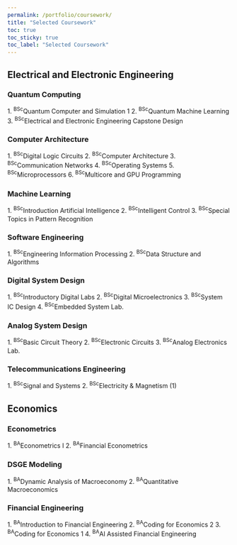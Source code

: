 ```yaml
---
permalink: /portfolio/coursework/
title: "Selected Coursework"
toc: true
toc_sticky: true
toc_label: "Selected Coursework"
---
```


## Electrical and Electronic Engineering

### Quantum Computing

<a class="btn" onclick="toggleContent(this)">
    <i class="toggle-icon" data-feather="chevron-right" style="vertical-align: middle; width: 1.5em; height:1.5em;"></i>
    1. <sup>BSc</sup>Quantum Computer and Simulation 1
</a>

<div class="description" style="display: none;">

<h6>Course Objective</h6>
<ul>
  <li>Understand the basic concepts of quantum computing and quantum information.</li>
  <li>Learn quantum algorithms and practice quantum coding using IBM Qiskit.</li>
  <li>Understand the physical systems that constitute qubits.</li>
  <li>Learn quantum error correction essential for NISQ devices.</li>
</ul>

<h6>Textbook</h6>
<ol>
  <li>
    Quantum Computing: A Gentle Introduction (MIT Press) by Eleanor Rieffel and Wolfgang Polak
    <a href="https://a.co/d/1odkDcg" target="_blank">
      <i class="fab fa-amazon" title="Amazon"></i>
    </a>
  </li>
</ol>

<h6>Quantum Coding Practice Materials</h6>
<ul>
  <li>
    <a href="https://github.com/qiskit-community/korean-community.git" target="_blank">
      <i class="fab fa-github" title="Github"></i>
    </a> korean-community / tutorials / 2023 Yonsei Lecture /
  </li>
</ul>

</div>

<!-- ------------------------------------ -->

<a class="btn" onclick="toggleContent(this)">
    <i class="toggle-icon" data-feather="chevron-right" style="vertical-align: middle; width: 1.5em; height:1.5em;"></i>
    2. <sup>BSc</sup>Quantum Machine Learning
</a>

<div class="description" style="display: none;">

<h6>Course Objective</h6>
<ul>
  <li>Understand the basic principles of quantum information theory and its applications on quantum computing.</li>
  <li>Learn basic oracle-based quantum algorithms.</li>
  <li>Understand near-term quantum machine learning algorithms.</li>
</ul>

<h6>Textbook</h6>
<ol>
  <li>
    An Introduction to Quantum Computing (Oxford University Press) by Phillip Kaye, Raymond Laflamme, and Michele Mosca
    <a href="https://a.co/d/6FZXB1l" target="_blank">
      <i class="fab fa-amazon" title="Amazon"></i>
    </a>
  </li>
  <li>
    Quantum Computation and Quantum Information (Cambridge University Press) by Michael A. Nielsen and Isaac L. Chuang
    <a href="https://a.co/d/7eJEEGs" target="_blank">
      <i class="fab fa-amazon" title="Amazon"></i>
    </a>
  </li>
  <li>
    Machine Learning with Quantum Computers (Springer) by Maria Schuld and Francesco Petruccione
    <a href="https://a.co/d/3dj0lgZ" target="_blank">
      <i class="fab fa-amazon" title="Amazon"></i>
    </a>
  </li>
</ol>

</div>

<!-- ------------------------------------ -->

<a class="btn" onclick="toggleContent(this)">
    <i class="toggle-icon" data-feather="chevron-right" style="vertical-align: middle; width: 1.5em; height:1.5em;"></i>
    3. <sup>BSc</sup>Electrical and Electronic Engineering Capstone Design
</a>

<div class="description" style="display: none;">

<h6>Course Objective</h6>
<ul>
  <li>Cultivate creative engineers with synthetic research ability.</li>
  <li>Develop an engineering program considering industry requirements.</li>
  <li>Summarize the undergraduate programs of EE.</li>
</ul>

<h6>Capstone Topic</h6>
<ul>
  <li><strong>Title</strong>: HS-Table: A Table-Based Algorithm for Optimizing Quantum Circuits through Qubit Reuse</li>
</ul>

<div style="text-align: center;">
  <a class="btn btn--info" onclick="toggleContent(this)">
      <i class="toggle-icon" data-feather="chevron-right" style="vertical-align: middle; width: 1.5em; height:1.5em;"></i>Abstract
  </a>
</div>
<div class="abstract" style="display: none;">
    In the noisy intermediate-scale quantum (NISQ) era, resources to build and execute quantum computers are valuable, and saving the resources is a crucial matter. 
    Recently, mid-circuit measurement is being utilized to optimize quantum circuits. 
    Using the technique, the qubits of a quantum circuit can be reused during the execution, and it can reduce the resources and improve the fidelity of the circuit. 
    However, finding reusable qubits and transforming a circuit to an optimized form are challenging since the quantum gates in a quantum circuit are dependent each other. 
    We devised <i>HS-Table</i> (Hyungseok-Table) which represents a quantum circuit in a tabular format. 
    HS-Table shows the dependency in an orderly fashion, compared to representing a circuit as a directed acyclic graph (DAG), which has been used so far. 
    We designed a complete algorithm to optimize a quantum circuit through qubit reuse using HS-Table. 
    Using the HS-Table algorithm, the optimal form of a quantum circuit whose qubits are reused can be found. 
    The algorithm can be applied as a part of the compiler that compiles a written quantum program to an executable form. 
    By utilizing the algorithm, the following advantages can be obtained: (a) qubit usage is maximally reduced, (b) average circuit depth is decreased, and (c) SWAP gate insertion is reduced. 
    We verified the effects using practically used quantum applications and show that the qubit usage is reduced by 55%, average circuit depth is decreased by 61%, and SWAP gate insertion is reduced by 63% on regular applications. 
    For QAOA applications, we demonstrated the tradeoff between the reduction ratios and the topologies of the target graphs. 
    Using the scalable quantum applications, we showed that the algorithm is also effective to large-scale quantum circuits.
</div>

<h6>Capstone Team</h6>
<ul>
  <li><strong>Members</strong>: 1 student</li>
  <li><strong>Role</strong>: Team Leader</li>
  <li><strong>Responsibility</strong>: Every aspect of the project from planning to execution.</li>
</ul>

<h6>Research Lab</h6>
<ul>
  <li>
    <strong>Lab</strong>: Embedded Systems and Computer Architecture Lab (eSCaL)
    <a href="http://escal.yonsei.ac.kr/index.html" target="_blank">
      <i class="fa fa-house" title="Website"></i>
    </a>
  </li>
  <li>
    <strong>Advisor</strong>: 
    <a href="http://escal.yonsei.ac.kr/professor.html" target="_blank">
      Prof. Won Woo Ro
    </a>
  </li>
  <li>
    <strong>Teaching Assistant</strong>: 
    <a href="https://www.notion.so/Enhyeok-Jang-9f594ec32719477fa5ab8cf0f517a642?pvs=4" target="_blank">
      Enhyeok Jang
    </a>
  </li>
</ul>

</div>

<!-- ------------------------------------ -->

### Computer Architecture

<a class="btn" onclick="toggleContent(this)">
    <i class="toggle-icon" data-feather="chevron-right" style="vertical-align: middle; width: 1.5em; height:1.5em;"></i>
    1. <sup>BSc</sup>Digital Logic Circuits
</a>

<div class="description" style="display: none;">

<h6>Course Objective</h6>
<ul>
  <li>Understand the basic principles of digital circuits and analysing simple digital systems.</li>
  <li>Learn Boolean algebra, Karnaugh map, combinational circuit, and sequential circuit.</li>
</ul>

<h6>Textbook</h6>
<ol>
  <li>
    Contemporary Logic Design (Pearson) by Randy H. Katz and Gaetano Borriello
    <a href="https://a.co/d/dKk9GQi" target="_blank">
      <i class="fab fa-amazon" title="Amazon"></i>
    </a>
  </li>
</ol>

</div>

<!-- ------------------------------------ -->

<a class="btn" onclick="toggleContent(this)">
    <i class="toggle-icon" data-feather="chevron-right" style="vertical-align: middle; width: 1.5em; height:1.5em;"></i>
    2. <sup>BSc</sup>Computer Architecture
</a>

<div class="description" style="display: none;">

<h6>Course Objective</h6>
<ul>
  <li>Understand the basic principles of computer architecture.</li>
  <li>Learn the structure of RISC CPU.</li>
  <li>Learn the CPU pipeline structure.</li>
  <li>Learn cache and memory structure.</li>
</ul>

<h6>Textbook</h6>
<ol>
  <li>
    Computer Organization and Design RISC-V Edition (Morgan Kaufmann) by David A. Patterson and John L. Hennessy
    <a href="https://a.co/d/cS3eyE1" target="_blank">
      <i class="fab fa-amazon" title="Amazon"></i>
    </a>
  </li>
</ol>

<h6>Projects</h6>
<ul>
  <li><strong>Project 1-1</strong>: Implementing a simple combinational circuit using on Quartus II.</li>
  <li><strong>Project 1-2</strong>: Designing an 8-bit arithmetic logic unit (ALU).</li>
  <li><strong>Project 2</strong>: Designing a 64-bit single-cycle RISC-V microprocessor.</li>
  <li><strong>Project 3</strong>: Designing a 64-bit pipelined RISC-V microprocessor.</li>
</ul>

<img src="/assets/images/coursework_ca.png" alt="Project 3" style="width: 80%; display: block; margin: 0 auto;">
<div style="font-size: 0.8em; text-align: center;">The block diagram of a pipelined RISC-V microprocessor.</div>

</div>

<!-- ------------------------------------ -->

<a class="btn" onclick="toggleContent(this)">
    <i class="toggle-icon" data-feather="chevron-right" style="vertical-align: middle; width: 1.5em; height:1.5em;"></i>
    3. <sup>BSc</sup>Communication Networks
</a>

<div class="description" style="display: none;">

<h6>Course Objective</h6>
<ul>
  <li>Understand the basic principles of communication networks.</li>
  <li>Learn protocols of communication networks.</li>
  <li>Learn control algorithms of communication networks.</li>
</ul>

<h6>Textbook</h6>
<ol>
  <li>
    Computer Networking (Pearson) by James F. Kurose and Keith W. Ross
    <a href="https://a.co/d/iPX5Vqz" target="_blank">
      <i class="fab fa-amazon" title="Amazon"></i>
    </a>
  </li>
</ol>

<h6>Projects</h6>
<ul>
  <li><strong>Project 1</strong>: Investigating behaviors and analysing packets of HTTP, TCP, and UDP protocols using Wireshark.</li>
  <li><strong>Project 2</strong>: Investigating behaviors and analysing packets of IPv4, Ethernet, and 802.11 Wi-Fi protocols using Wireshark.</li>
</ul>

</div>

<!-- ------------------------------------ -->

<a class="btn" onclick="toggleContent(this)">
    <i class="toggle-icon" data-feather="chevron-right" style="vertical-align: middle; width: 1.5em; height:1.5em;"></i>
    4. <sup>BSc</sup>Operating Systems
</a>

<div class="description" style="display: none;">

<h6>Course Objective</h6>
<ul>
  <li>Understand the basic principles of process and scheduling.</li>
  <li>Learn the basic concepts of memory virtualization, multi-threading, and file systems.</li>
  <li>Programming practice of operating systems using xv6-riscv.</li>
</ul>

<h6>Textbook</h6>
<ol>
  <li>
    Operating Systems: Three Easy Pieces by Remzi H. Arpaci-Dusseau and Andrea C. Arpaci-Dusseau
    <a href="https://pages.cs.wisc.edu/~remzi/OSTEP/" target="_blank">
      <i class="fa fa-book" title="Reference"></i>
    </a>
  </li>
</ol>

<h6>Projects</h6>
<ul>
  <li><strong>Assignment 1</strong>: Implementing a simple shell in xv6-riscv.</li>
  <li><strong>Assignment 2</strong>: Adding a new system call to xv6-riscv that probes processes and prints out their information, including process ID, execution state, runtime, and program name.</li>
  <li><strong>Assignment 3</strong>: Replacing the round-robin process scheduler of xv6-riscv with a fair-share scheduling algorithm.</li>
  <li><strong>Assignment 4</strong>: Replacing the next-fit free list management scheme of xv6-riscv's malloc library with the best-fit policy.</li>
  <li><strong>Assignment 5</strong>: Modifying the paging scheme of xv6-riscv to allocate physical frames belatedly on their first write access, referred to as copy-on-write.</li>
  <li><strong>Assignment 6</strong>: Implementing multi-threading features in xv6-riscv.</li>
</ul>

</div>

<!-- ------------------------------------ -->

<a class="btn" onclick="toggleContent(this)">
    <i class="toggle-icon" data-feather="chevron-right" style="vertical-align: middle; width: 1.5em; height:1.5em;"></i>
    5. <sup>BSc</sup>Microprocessors
</a>

<div class="description" style="display: none;">

<h6>Course Objective</h6>
<ul>
  <li>Understand parallel architectures and major peripheral devices.</li>
  <li>Learn ARM processor and ARM assembly language for mobile SoCs.</li>
  <li>Learn the solid-state drive (SSD) architecture.</li>
</ul>

<h6>Project (in groups of 2)</h6>
<ul>
  <li>
    Designing garbage collection and wear-leveling algorithm of block associative sector translation (BAST) flash translation layer (FTL) for an SSD.
  </li>
  <li>
    Team Member: 
    <a href="https://magic-lycra-8cf.notion.site/Portfolio-3e8cdf51b9da45cbbf6f071994031aa9" target="_blank">
        James Jihyun Moon
    </a>
  </li>
</ul>

</div>

<!-- ------------------------------------ -->

<a class="btn" onclick="toggleContent(this)">
    <i class="toggle-icon" data-feather="chevron-right" style="vertical-align: middle; width: 1.5em; height:1.5em;"></i>
    6. <sup>BSc</sup>Multicore and GPU Programming
</a>

<div class="description" style="display: none;">

<h6>Course Objective</h6>
<ul>
  <li>Understand programming models for multi-threading (Pthread).</li>
  <li>Understand programming models for multicore CPUs (OpenMP).</li>
  <li>Understand programming models for GPUs (CUDA).</li>
</ul>

<h6>Textbook</h6>
<ol>
  <li>
    Programming Massively Parallel Processors: A Hands-on Approach (Morgan Kaufmann) by Wen-mei W. Hwu, David B. Kirk, and Izzat El Hajj
    <a href="https://a.co/d/9KFxLMG" target="_blank">
      <i class="fab fa-amazon" title="Amazon"></i>
    </a>
  </li>
  <li>
    Parallel Programming: Concepts and Practice (Morgan Kaufmann) by Bertil Schmidt, Jorge Gonzalez-Dominguez, Christian Hundt, and Moritz Schlarb
    <a href="https://a.co/d/hVPHI5c" target="_blank">
      <i class="fab fa-amazon" title="Amazon"></i>
    </a>
  </li>
  <li>
    C++ Concurrency in Action (Manning) by Anthony Williams
    <a href="https://a.co/d/hfHWZZ1" target="_blank">
      <i class="fab fa-amazon" title="Amazon"></i>
    </a>
  </li>
</ol>

<h6>Projects</h6>
<ul>
  <li><strong>Assignment 1</strong>: Implementing a simple filter on 1D array using Pthread.</li>
  <li><strong>Assignment 2</strong>: Implementing a hash table using open addressing method using Pthread.</li>
  <li><strong>Assignment 3</strong>: Implementing a matrix multiplication kernel using OpenMP.</li>
  <li><strong>Assignment 4</strong>: Implementing a matrix multiplication kernel using CUDA.</li>
  <li><strong>Assignment 5</strong>: Implementing 7 versions of sum reduction kernels using CUDA.</li>
  <li><strong>Assignment 6</strong>: Implementing the VGG16 DNN model using CUDA.</li>
</ul>

</div>

<!-- ------------------------------------ -->

### Machine Learning

<a class="btn" onclick="toggleContent(this)">
    <i class="toggle-icon" data-feather="chevron-right" style="vertical-align: middle; width: 1.5em; height:1.5em;"></i>
    1. <sup>BSc</sup>Introduction Artificial Intelligence
</a>

<div class="description" style="display: none;">

<h6>Course Objective</h6>
<ul>
  <li>Understand the basic concepts and components of artificial intelligence (AI) and machine learning (ML).</li>
  <li>Learn to formulate and to prepare the data for learning processing.</li>
  <li>Learn to utilize and to implement programs for recognition applications and to evaluate the performance.</li>
</ul>

<h6>Textbook</h6>
<ol>
  <li>
    The Hundred-Page Machine Learning Book by Andriy Burkov
    <a href="https://a.co/d/1Klobej" target="_blank">
      <i class="fab fa-amazon" title="Amazon"></i>
    </a>
  </li>
</ol>

<h6>Projects</h6>
<ul>
  <li><strong>Project 1</strong>: Performing a linear regression for classification using the dataset <code>from sklearn.datasets import load_iris</code>.</li>
  <li><strong>Project 2</strong>: Training a decision tree regressor using the dataset <code>from sklearn.datasets import fetch_california_housing</code>.</li>
</ul>

</div>

<!-- ------------------------------------ -->

<a class="btn" onclick="toggleContent(this)">
    <i class="toggle-icon" data-feather="chevron-right" style="vertical-align: middle; width: 1.5em; height:1.5em;"></i>
    2. <sup>BSc</sup>Intelligent Control
</a>

<div class="description" style="display: none;">

<h6>Course Objective</h6>
<ul>
  <li>Understand reinforcement learning through programming.</li>
  <li>Learn various reinforcement learning methods such as Markov Decision Process (MDP), Dynamic Programming (DP), Monte Carlo, Temporal-Difference (TD) learning, and Q-learning.</li>
  <li>Implement various reinforcement learning techniques through Python/PyTorch coding and compare their strengths and weaknesses.</li>
</ul>

<h6>Textbook</h6>
<ol>
  <li>
    Reinforcement Learning, second edition: An Introduction (Bradford Books) by Richard S. Sutton and Andrew G. Barto
    <a href="https://a.co/d/6XCtaII" target="_blank">
      <i class="fab fa-amazon" title="Amazon"></i>
    </a>
  </li>
</ol>

<h6>Projects</h6>
<ul>
  <li><strong>Project 1</strong>: Implementing a program that solves the value function of a simple gridworld problem by matrix inversion.</li>
  <li><strong>Project 2</strong>: Implementing the DP algorithm to solve a gridworld problem.</li>
  <li><strong>Project 3</strong>: Implementing the Monte Carlo Control On Policy Simulation to solve a gridworld problem.</li>
  <li><strong>Project 4</strong>: Implementing the Q-learning Simulation to solve a gridworld problem.</li>
</ul>

<img src="/assets/images/coursework_ic.png" alt="Gridworld" style="width: 50%; display: block; margin: 0 auto;">
<div style="font-size: 0.8em; text-align: center;">The gridworld problem.</div>

<h6>References</h6>
<ol>
  <li>
    Mnih, V., Kavukcuoglu, K., Silver, D. <em>et al.</em> Human-level control through deep reinforcement learning.
    <em>Nature</em> <strong>518</strong>, 529–533 (2015).
    <a href="https://doi.org/10.1038/nature14236" target="_blank">
      <i class="fa fa-book" title="Reference"></i>
    </a>
  </li>
</ol>

</div>

<!-- ------------------------------------ -->

<a class="btn" onclick="toggleContent(this)">
    <i class="toggle-icon" data-feather="chevron-right" style="vertical-align: middle; width: 1.5em; height:1.5em;"></i>
    3. <sup>BSc</sup>Special Topics in Pattern Recognition
</a>

<div class="description" style="display: none;">

<h6>Course Objective</h6>
<ul>
  <li>Focus on a special topic about "elements of learning from data" by going through important components in the field and link among these learning elements in pattern recognition.</li>
  <li>Cover recent and advanced learning algorithms from literatures of machine learning, neural network, and pattern recognition with particular attention paying towards relationships among the learning components.</li>
</ul>

<h6>Textbook</h6>
<ol>
  <li>
    The Elements of Statistical Learning: Data Mining, Inference, and Prediction (Springer) by Trevor Hastie, Robert Tibshirani, and Jerome Friedman
    <a href="https://a.co/d/dL70zrf" target="_blank">
      <i class="fab fa-amazon" title="Amazon"></i>
    </a>
  </li>
</ol>

<h6>Projects</h6>
<ul>
  <li><strong>Project 1</strong>: Performing classification using the linear regression model and reduced multivariate (RM) model and comparing the accuracies using the experimental data of Gaussian distribution.</li>
  <li><strong>Project 2</strong>: Performing a 5-fold cross validation test for the 3 data sets which are Mushroom, Iris, and Optical Recognition of Handwritten Digits, using the following algorithms: 3-layer multi-layer perceptron (MLP) at different hidden node sizes, support vector machine (SVM) using different kernels, and RM Model for orders 1 to 5.</li>
</ul>

<img src="/assets/images/coursework_pr.png" alt="Project 1" style="width: 60%; display: block; margin: 0 auto;">
<div style="font-size: 0.8em; text-align: center;">Project 1: The decision boundary line at order 5.</div>

<h6>References</h6>
<ol>
  <li>
    Kar-Ann Toh, Quoc-Long Tran and D. Srinivasan, "Benchmarking a reduced multivariate polynomial pattern classifier," in
    <em>IEEE Transactions on Pattern Analysis and Machine Intelligence</em>, vol. 26, no. 6, pp. 740–755, June 2004
    <a href="https://doi.org/10.1109/TPAMI.2004.3" target="_blank">
      <i class="fa fa-book" title="Reference"></i>
    </a>
  </li>
</ol>

</div>

<!-- ------------------------------------ -->

### Software Engineering

<a class="btn" onclick="toggleContent(this)">
    <i class="toggle-icon" data-feather="chevron-right" style="vertical-align: middle; width: 1.5em; height:1.5em;"></i>
    1. <sup>BSc</sup>Engineering Information Processing
</a>

<div class="description" style="display: none;">

<h6>Course Objective</h6>
<ul>
  <li>Understand the basic concepts of programming.</li>
  <li>Learn problem solving methods using the C programming language.</li>
  <li>Improve the ability of solving some engineering-related subjects using the C programming language through various tasks.</li>
</ul>

<h6>Project (in groups of 2)</h6>
<ul>
  <li>
    Implementing a household account book program with the following functions:
    print the contents of all entries, add a new entry, delete or modify an entry,
    find some item from entry, calculate the current balance, display verbal histogram,
    sort entries, display the sum of card and cash, write the contents to <code>account_book_new.txt</code> file, and quit.
  </li>
</ul>

<img src="/assets/images/coursework_eip.png" alt="Project" style="width: 50%; display: block; margin: 0 auto;">
<div style="font-size: 0.8em; text-align: center;">The initial screen of the household account book program.</div>

</div>

<!-- ------------------------------------ -->

<a class="btn" onclick="toggleContent(this)">
    <i class="toggle-icon" data-feather="chevron-right" style="vertical-align: middle; width: 1.5em; height:1.5em;"></i>
    2. <sup>BSc</sup>Data Structure and Algorithms
</a>

<div class="description" style="display: none;">

<h6>Course Objective</h6>
<ul>
  <li>Understand abstract data types using the C programming language.</li>
  <li>Analyze and design basic algorithms.</li>
  <li>Introduction to the discrete mathematics system that is the basis of computer science and coding theory.</li>
</ul>

<h6>Textbook</h6>
<ol>
  <li>
    Data Structures and Algorithm Analysis in C (Pearson) by Mark Allen Weiss
    <a href="https://a.co/d/bBkDN9B" target="_blank">
      <i class="fab fa-amazon" title="Amazon"></i>
    </a>
  </li>
</ol>

</div>

<!-- ------------------------------------ -->

### Digital System Design

<a class="btn" onclick="toggleContent(this)">
    <i class="toggle-icon" data-feather="chevron-right" style="vertical-align: middle; width: 1.5em; height:1.5em;"></i>
    1. <sup>BSc</sup>Introductory Digital Labs
</a>

<div class="description" style="display: none;">

<h6>Course Objective</h6>
<ul>
  <li>Learn basic digital logic design skills through laboratory experiments and projects.</li>
</ul>

<h6>Projects</h6>
<ul>
  <li>
    Implementing a simple running game on a XILINX PYNQ-Z2 board.
    <ol>
      <li>
        Characters: 
        <a href="https://www.yonsei.ac.kr/en_sc/1804/subview.do" target="_blank">Yonsei University Eagle</a>,
        <a href="https://brand.mit.edu/logos-marks/tim-beaver" target="_blank">MIT Beaver</a>, and 
        <a href="https://identity.caltech.edu/officiallogomarks/athletics" target="_blank">Caltech Beaver</a>.
      </li>
      <li>
        Background music: The Skaters' Waltz from <em>Antarctic Adventure</em> (1983) by KONAMI. <a href="https://open.spotify.com/track/5XkIJ4UGZ2QvusWhFXBU5i" target="_blank"><i class="fab fa-spotify" title="Spotify"></i></a>
        Originally composed by Émile Waldteufel. <a href="https://en.wikipedia.org/wiki/%C3%89mile_Waldteufel" target="_blank"><i class="fab fa-wikipedia-w" title="Wikipedia"></i></a>
      </li>
    </ol>
  </li>
</ul>

<div style="display: flex;">
<iframe width="226" height="127" 
    src="https://www.youtube.com/embed/ziwD89N9HxE?si=DScZf7jL9Gn0Ldq6" 
    title="YouTube video player" 
    frameborder="0" 
    allow="accelerometer; autoplay; clipboard-write; encrypted-media; gyroscope; picture-in-picture; web-share" 
    referrerpolicy="strict-origin-when-cross-origin" 
    allowfullscreen>
</iframe>
<iframe width="226" height="127" 
    src="https://www.youtube.com/embed/NHBaYf8Geag?si=jvJbs6CFz0_typpG" 
    title="YouTube video player" 
    frameborder="0" 
    allow="accelerometer; autoplay; clipboard-write; encrypted-media; gyroscope; picture-in-picture; web-share" 
    referrerpolicy="strict-origin-when-cross-origin" 
    allowfullscreen>
</iframe>
<iframe width="226" height="127" 
    src="https://www.youtube.com/embed/LRzXyT2rxAA?si=dVvw6q3fHezhSXOH" 
    title="YouTube video player" 
    frameborder="0" 
    allow="accelerometer; autoplay; clipboard-write; encrypted-media; gyroscope; picture-in-picture; web-share" 
    referrerpolicy="strict-origin-when-cross-origin" 
    allowfullscreen>
</iframe>
</div>

</div>

<!-- ------------------------------------ -->

<a class="btn" onclick="toggleContent(this)">
    <i class="toggle-icon" data-feather="chevron-right" style="vertical-align: middle; width: 1.5em; height:1.5em;"></i>
    2. <sup>BSc</sup>Digital Microelectronics
</a>

<div class="description" style="display: none;">

<h6>Course Objective</h6>
<ul>
  <li>Understand CMOS transistors.</li>
  <li>Learn combinational and sequential VLSI circuit design.</li>
  <li>Learn subsystems of a computer such as data path, array, I/O, and clock.</li>
</ul>

<h6>Textbook</h6>
<ol>
  <li>
    Integrated Circuit Design: Global Edition (Pearson) by Neil H. E. Weste and David Money Harris
    <a href="https://a.co/d/2gf5FKv" target="_blank">
      <i class="fab fa-amazon" title="Amazon"></i>
    </a>
  </li>
</ol>

<h6>Project (in groups of 2)</h6>
<ul>
  <li>
    Designing a 6-bit decoder and digitally controlled delay line (DCDL) using combinational circuit.
    <ol>
      <li>Pre-/main- decoder structural analysis and design considering metal resistance and capacitance.</li>
      <li>DCDL structural analysis and design considering uniform step-delay.</li>
    </ol>
  </li>
</ul>

<img src="/assets/images/coursework_dm.png" alt="Project" style="width: 30%; display: block; margin: 0 auto;">
<div style="font-size: 0.8em; text-align: center;">A uniform step-delay DCDL.</div>

<h6>References</h6>
<ol>
  <li>
    R. -J. Yang and S. -I. Liu, "A 40-550 MHz Harmonic-Free All-Digital Delay-Locked Loop Using a Variable SAR Algorithm," in <em>IEEE Journal of Solid-State Circuits</em>, vol. 42, no. 2, pp. 361-373, Feb. 2007 
    <a href="http://doi.org/10.1109/JSSC.2006.889381" target="_blank">
      <i class="fa fa-book" title="Reference"></i>
    </a>
  </li>
</ol>

</div>

<!-- ------------------------------------ -->

<a class="btn" onclick="toggleContent(this)">
    <i class="toggle-icon" data-feather="chevron-right" style="vertical-align: middle; width: 1.5em; height:1.5em;"></i>
    3. <sup>BSc</sup>System IC Design
</a>

<div class="description" style="display: none;">

<h6>Course Objective</h6>
<ul>
  <li>Understand system IC design flow.</li>
  <li>Learn structural and behavioral modeling.</li>
  <li>Learn synthesis and verification.</li>
  <li>Learn design for testability and low power.</li>
</ul>

<h6>Project (in groups of 3)</h6>
<ul>
  <li>Designing, verifying, and synthesising a modified advanced encryption standard (AES) 128 decryptor.</li>
</ul>

<h6>References</h6>
<ol>
  <li>
    Explanatory material for AES by Intel.
    <a href="https://www.intel.com/content/dam/doc/white-paper/advanced-encryption-standard-new-instructions-set-paper.pdf" target="_blank">
      <i class="fa fa-book" title="Reference"></i>
    </a>
  </li>
  <li>
    AES specification by Federal Information Processing Standard (FIPS) Publication 197.
    <a href="https://nvlpubs.nist.gov/nistpubs/fips/nist.fips.197.pdf" target="_blank">
      <i class="fa fa-book" title="Reference"></i>
    </a>
  </li>
</ol>

</div>

<!-- ------------------------------------ -->

<a class="btn" onclick="toggleContent(this)">
    <i class="toggle-icon" data-feather="chevron-right" style="vertical-align: middle; width: 1.5em; height:1.5em;"></i>
    4. <sup>BSc</sup>Embedded System Lab.
</a>

<div class="description" style="display: none;">

<h6>Projects</h6>
<ul>
  <li><strong>Midterm Project</strong>
    <ul>
      <li>
        Abstract: <br>
        This report introduces a methodology of designing a liquid-crystal display (LCD) controller utilizing a fieldprogrammable gate array (FPGA) board. The controller controls two LCDs: a Text-LCD and a thin-film-transistor LCD (TFT-LCD). Instead of merely displaying texts, it interlocks data of two LCDs and implements effects such as blinking and color. Effects can be controlled through external buttons. The controller is designed through Verilog hardware description language (HDL) and implemented on an FPGA board. By operating the designed LCD controller, it can be verified that LCDs display and exchange characters in the form of American standard code for information interchange (ASCII) codes.

        <img src="/assets/images/coursework_esl1.png" alt="Midterm Project" style="width: 80%; display: block; margin: 0 auto;">
        <div style="font-size: 0.8em; text-align: center;">A block diagram of the LCD controller.</div>
      </li>
    </ul>
  </li>

  <li><strong>Final Project</strong>
    <ul>
      <li>
        Abstract: <br>
        This report introduces the methodology of designing an interrupt clock using a field-programmable gate array (FPGA) board. The interrupt clock has two functions: retrieving the initial time from the real-time clock (RTC) and setting the time. The clock receives push button signals as interrupts, and these interrupts control the clock functions. The time is displayed on the 7-segment. The input/output (I/O) part is designed in Verilog hardware description language (HDL) and the firmware which handles interrupts is designed in the C programming language. By operating the designed interrupt clock, it can be verified that the clock manages interrupts using the interrupt device handler.

        <img src="/assets/images/coursework_esl2.png" alt="Final Project" style="width: 80%; display: block; margin: 0 auto;">
        <div style="font-size: 0.8em; text-align: center;">A block diagram of the interrupt clock.</div>
      </li>
    </ul>
  </li>
</ul>

</div>

<!-- ------------------------------------ -->

### Analog System Design

<a class="btn" onclick="toggleContent(this)">
    <i class="toggle-icon" data-feather="chevron-right" style="vertical-align: middle; width: 1.5em; height:1.5em;"></i>
    1. <sup>BSc</sup>Basic Circuit Theory
</a>

<div class="description" style="display: none;">

<h6>Course Objective</h6>
<ul>
  <li>Learn fundamental components comprising the analog circuits.</li>
  <li>Build the proper equations governing the circuit behaviors.</li>
  <li>Learn algebraic equations explaining the static characteristics.</li>
  <li>Learn differential equations explaining the dynamic characteristics.</li>
</ul>

<h6>Textbook</h6>
<ol>
  <li>
    Introduction to Electric Circuits (Wiley) by James A. Svoboda and Richard C. Dorf
    <a href="https://a.co/d/1bngi0l" target="_blank">
      <i class="fab fa-amazon" title="Amazon"></i>
    </a>
  </li>
</ol>

</div>

<!-- ------------------------------------ -->

<a class="btn" onclick="toggleContent(this)">
    <i class="toggle-icon" data-feather="chevron-right" style="vertical-align: middle; width: 1.5em; height:1.5em;"></i>
    2. <sup>BSc</sup>Electronic Circuits
</a>

<div class="description" style="display: none;">

<h6>Course Objective</h6>
<ul>
  <li>Understand electronic circuits using Diode and Transistors.</li>
  <li>Understand the physics of semiconductor.</li>
  <li>Understand the physics of bipolar (BJT) and field effect (FET) transistors.</li>
  <li>Design BJT and FET amplifiers.</li>
  <li>Design multi-stage amplifiers.</li>
</ul>

<h6>Textbook</h6>
<ol>
  <li>
    Fundamentals of Microelectronics (Wiley) by Behzad Razavi
    <a href="https://a.co/d/0tSO6jd" target="_blank">
      <i class="fab fa-amazon" title="Amazon"></i>
    </a>
  </li>
</ol>

<h6>Projects</h6>
<ul>
  <li>
    Designing a two stage amplifier based on bipolar junction transistors (BJTs).
    <ol>
      <li>Finding the parameters and small signal model of BJTs.</li>
      <li>Designing a common emitter amplifier with a voltage gain higher than 45 dB.</li>
      <li>Designing an amplifier to drive a low impedance load.</li>
    </ol>
  </li>
</ul>

<img src="/assets/images/coursework_ec.png" alt="Project" style="width: 60%; display: block; margin: 0 auto;">
<div style="font-size: 0.8em; text-align: center;">Full circuit of the two-stage amplifier.</div>

<h6>References</h6>
<ol>
  <li>
    Modern Semiconductor Devices for Integrated Circuits (Pearson) by Chenming Hu
    <a href="https://a.co/d/gZM2V2G" target="_blank">
      <i class="fab fa-amazon" title="Amazon"></i>
    </a>
  </li>
</ol>

</div>

<!-- ------------------------------------ -->

<a class="btn" onclick="toggleContent(this)">
    <i class="toggle-icon" data-feather="chevron-right" style="vertical-align: middle; width: 1.5em; height:1.5em;"></i>
    3. <sup>BSc</sup>Analog Electronics Lab.
</a>

<div class="description" style="display: none;">

<h6>Course Objective</h6>
<ul>
  <li>Verify the theoretical content of circuit theory through experiments and perform application projects.</li>
</ul>

<h6>Projects</h6>
<ul>
  <li>
    Designing electrocardiogram (ECG) readout circuit.
    <ol>
      <li>Designing ECG readout circuit using instrumentation amplifier (IA), notch filter, low-pass filter, and high-pass filter.</li>
      <li>Verifying the design through PSpice simulation.</li>
      <li>Implementing the design with breadboards and measuring ECG signals.</li>
    </ol>
  </li>
</ul>

<img src="/assets/images/coursework_ael.png" alt="Project" style="width: 30%; display: block; margin: 0 auto;">
<div style="font-size: 0.8em; text-align: center;">The ECG readout result.</div>

</div>

<!-- ------------------------------------ -->

### Telecommunications Engineering

<a class="btn" onclick="toggleContent(this)">
    <i class="toggle-icon" data-feather="chevron-right" style="vertical-align: middle; width: 1.5em; height:1.5em;"></i>
    1. <sup>BSc</sup>Signal and Systems
</a>

<div class="description" style="display: none;">

<h6>Course Objective</h6>
<ul>
  <li>Learn signal and system characteristics and models.</li>
  <li>Learn time-domain analysis of continuous-time signals.</li>
  <li>Understand frequency-domain of continuous-time signals.</li>
  <li>Understand analysis of continuous-time systems using Laplace transform.</li>
  <li>Understand analysis of discrete-time systems using z-transform.</li>
</ul>

<h6>Textbook</h6>
<ol>
  <li>
    Signal and Linear System Analysis 2e (John Wiley & Sons) by Gordon E. Carlson
    <a href="https://a.co/d/iOZ2w6X" target="_blank">
      <i class="fab fa-amazon" title="Amazon"></i>
    </a>
  </li>
</ol>

<h6>MATLAB Onramp</h6>
<ul>
  <li>
    Recieved course completion certificate on 11 May 2020 from MathWorks.
    <a href="https://matlabacademy.mathworks.com/en/details/matlab-onramp/gettingstarted" title="MathWorks" target="_blank">
      <svg xmlns="http://www.w3.org/2000/svg" width="1em" height="1em" viewBox="0 0 32 32">
        <path fill="currentColor" d="M5.765 21.661C4.172 20.473 2.188 19.078 0 17.489l7.749-2.979l3.183 2.385c-2.385 2.781-3.973 3.776-5.167 4.771zm21.266-8.344c-.599-1.588-.995-3.181-1.593-4.771c-.593-1.792-1.187-3.38-2.183-4.771c-.4-.593-1.192-1.989-2.187-1.989c-.199 0-.396.197-.599.197c-.595.204-1.391 1.391-1.589 2.188c-.593.995-1.792 2.583-2.583 3.577c-.199.396-.6.797-.797.996c-.593.395-1.193.995-1.984 1.391c-.204 0-.401.197-.599.197c-.595 0-.996.396-1.391.593c-.595.6-1.193 1.391-1.787 1.991c0 .197-.204.395-.401.599l2.984 2.181c2.188-2.583 4.771-5.167 6.557-10.135c0 0-.593 5.369-5.364 11.131c-2.985 3.38-5.371 5.171-5.767 5.567c0 0 .792-.197 1.589.199c1.593.593 2.385 2.781 2.984 4.369c.396 1.193.989 2.188 1.391 3.38c1.589-.396 2.584-.995 3.579-1.989c.989-.989 1.984-2.183 2.979-3.177c1.792-2.187 3.975-4.968 6.756-3.577c.4.197.995.599 1.192.796c.599.396.995.792 1.593 1.391c.991.792 1.391 1.391 2.183 1.787c-1.984-3.973-3.375-7.948-4.968-12.125z"/>
      </svg>
    </a>
  </li>
</ul>

<h6>Projects</h6>
<ul>
  <li><strong>Project 1</strong>: Plotting continuous-time, discrete-time, and Fourier transformed signals.</li>
  <li><strong>Project 2</strong>: Verifying the Paley Wiener theory, properties of Fourier transform, and the Nyquist-Shannon sampling theorem.</li>
  <li><strong>Project 3</strong>:
    <ol>
      <li>Restoring the music signal* sampled at 4000 Hz to the original signal using a low-pass filter (LPF).</li>
      <li>Removing noise from a music signal** using an LPF.</li>
    </ol>
    <p>
      &nbsp;&nbsp;&nbsp;&nbsp;*What is Love? (2018) by TWICE
      <a href="https://open.spotify.com/track/3zhbXKFjUDw40pTYyCgt1Y?si=f5416cccd7b944be&nd=1&dlsi=aefc1535489d41c1" target="_blank">
        <i class="fab fa-spotify" title="Spotify"></i>
      </a>
      &nbsp;&nbsp;&nbsp;&nbsp;**Secret Garden (2017) by IU
      <a href="https://open.spotify.com/track/5F6nAnNIsRk9QbPOx9t11B?si=cc051a133ed64a0c&nd=1&dlsi=53d104c23545482d" target="_blank">
        <i class="fab fa-spotify" title="Spotify"></i>
      </a>
    </p>
  </li>
  <li><strong>Project 4</strong>: Verifying Fourier transform, Laplace transform, and z-transform on different examples.</li>
</ul>

<div style="display: flex;">
    <img src="/assets/images/coursework_ss1.png" alt="Project 3(1)" style="width: 30%; display: block; margin: 0 auto;">
    <img src="/assets/images/coursework_ss2.png" alt="Project 3(1)" style="width: 30%; display: block; margin: 0 auto;">
    <img src="/assets/images/coursework_ss3.png" alt="Project 3(1)" style="width: 30%; display: block; margin: 0 auto;">
</div>
<div style="font-size: 0.8em; text-align: center;">Project 3(1): Original signal (left), Sampled at 4000 Hz (middle), and Restored using LPF (right).</div>

<div style="text-align: center;">
    <audio controls>
        <source src="/assets/images/coursework_ss6.wav" type="audio/wav">
        Your browser does not support the audio element.
    </audio>
</div>
<div style="text-align: center;">
    <audio controls>
        <source src="/assets/images/coursework_ss7.wav" type="audio/wav">
        Your browser does not support the audio element.
    </audio>
</div>
<div style="font-size: 0.8em; text-align: center;">Project 3(1): Original signal (top) and Restored using LPF after sampled (bottom).</div>

<br>

<div style="display: flex;">
    <img src="/assets/images/coursework_ss4.png" alt="Project 3(1)" style="width: 30%; display: block; margin: 0 auto;">
    <img src="/assets/images/coursework_ss5.png" alt="Project 3(1)" style="width: 30%; display: block; margin: 0 auto;">
</div>
<div style="font-size: 0.8em; text-align: center;">Project 3(2): Noise contained (left) and Noise removed using LPF (right).</div>

<div style="text-align: center;">
    <audio controls>
        <source src="/assets/images/coursework_ss8.wav" type="audio/wav">
        Your browser does not support the audio element.
    </audio>
</div>
<div style="text-align: center;">
    <audio controls>
        <source src="/assets/images/coursework_ss9.wav" type="audio/wav">
        Your browser does not support the audio element.
    </audio>
</div>
<div style="font-size: 0.8em; text-align: center;">Project 3(2): Noise contained (top) and Noise removed using LPF (bottom).</div>

</div>

<!-- ------------------------------------ -->

<a class="btn" onclick="toggleContent(this)">
    <i class="toggle-icon" data-feather="chevron-right" style="vertical-align: middle; width: 1.5em; height:1.5em;"></i>
    2. <sup>BSc</sup>Electricity & Magnetism (1)
</a>

<div class="description" style="display: none;">

<h6>Course Objective</h6>
<ul>
  <li>Learn the basic characteristics of electric and magnetic fields.</li>
  <li>Understand the meaning and phenomenon of electromagnetic waves through Maxwell's equations, which combine electric and magnetic fields in the time domain.</li>
</ul>

<h6>Textbook</h6>
<ol>
  <li>
    Field and Wave Electromagnetics: Pearson New International E (Pearson) by David K. Cheng
    <a href="https://a.co/d/iCUWvaV" target="_blank">
      <i class="fab fa-amazon" title="Amazon"></i>
    </a>
  </li>
</ol>

</div>

<!-- ------------------------------------ -->

## Economics

### Econometrics

<a class="btn" onclick="toggleContent(this)">
    <i class="toggle-icon" data-feather="chevron-right" style="vertical-align: middle; width: 1.5em; height:1.5em;"></i>
    1. <sup>BA</sup>Econometrics I
</a>

<div class="description" style="display: none;">

<h6>Course Objective</h6>
<ul>
  <li>Introduction to popular skills for analysing economic data.</li>
  <li>Get familiar with the well-known economic analysis and relate this to the knowledge about the numerical outputs generated by standard statistical packages.</li>
  <li>Understand the implicit assumptions behind economic data analysis.</li>
</ul>

<h6>Textbook</h6>
<ol>
  <li>
    Introduction to Econometrics, Global Edition (Pearson) by James H. Stock and Mark W. Watson
    <a href="https://a.co/d/aG6p4qd" target="_blank">
      <i class="fab fa-amazon" title="Amazon"></i>
    </a>
  </li>
</ol>

</div>

<!-- ------------------------------------ -->

<a class="btn" onclick="toggleContent(this)">
    <i class="toggle-icon" data-feather="chevron-right" style="vertical-align: middle; width: 1.5em; height:1.5em;"></i>
    2. <sup>BA</sup>Financial Econometrics
</a>

<div class="description" style="display: none;">

<h6>Course Objective</h6>
<ul>
  <li>Learn economic methods for modeling, analysing, and forecasting financial data.</li>
  <li>Understand different estimation methodologies.</li>
  <li>Critically evaluate empirical results and implications.</li>
</ul>

<h6>Textbook</h6>
<ol>
  <li>
    Introductory Econometrics for Finance (Cambridge University Press) by Chris Brooks
    <a href="https://a.co/d/gLWSj9p" target="_blank">
      <i class="fab fa-amazon" title="Amazon"></i>
    </a>
  </li>
</ol>

</div>

<!-- ------------------------------------ -->

### DSGE Modeling

<a class="btn" onclick="toggleContent(this)">
    <i class="toggle-icon" data-feather="chevron-right" style="vertical-align: middle; width: 1.5em; height:1.5em;"></i>
    1. <sup>BA</sup>Dynamic Analysis of Macroeconomy
</a>

<div class="description" style="display: none;">

<h6>Course Objective</h6>
<ul>
  <li>Learn the dynamic stochastic general equilibrium (DSGE) model.</li>
  <li>Understand business cycle theory, dynamic changes in the macro labor market, and the effects of monetary policy applying DSGE.</li>
</ul>

<h6>Textbook</h6>
<ol>
  <li>
    Macroeconomics by Matthias Doepke, Andreas Lehnert, and Andrew Sellgren
    <a href="https://faculty.wcas.northwestern.edu/mdo738/book.htm" target="_blank">
      <i class="fa fa-book" title="Reference"></i>
    </a>
  </li>
  <li>
    Macroeconomics (MIT Press) by Robert J. Barro
    <a href="https://a.co/d/5WrelpZ" target="_blank">
      <i class="fab fa-amazon" title="Amazon"></i>
    </a>
  </li>
  <li>
    Advanced Macroeconomics (McGraw-Hill/Irwin) by David Romer
    <a href="https://a.co/d/62atimX" target="_blank">
      <i class="fab fa-amazon" title="Amazon"></i>
    </a>
  </li>
  <li>
    Elements of Dynamic Optimization (Waveland Pr Inc) by Alpha C. Chiang
    <a href="https://a.co/d/8DkaBQD" target="_blank">
      <i class="fab fa-amazon" title="Amazon"></i>
    </a>
  </li>
  <li>
    Fundamental Methods of Mathematical Economics (McGraw-Hill) by Alpha C. Chiang and Kevin Wainwright
    <a href="https://a.co/d/62VojZb" target="_blank">
      <i class="fab fa-amazon" title="Amazon"></i>
    </a>
  </li>
</ol>

</div>

<!-- ------------------------------------ -->

<a class="btn" onclick="toggleContent(this)">
    <i class="toggle-icon" data-feather="chevron-right" style="vertical-align: middle; width: 1.5em; height:1.5em;"></i>
    2. <sup>BA</sup>Quantitative Macroeconomics
</a>

<div class="description" style="display: none;">

<h6>Course Objective</h6>
<ul>
  <li>Introduction to dynamic macroeconomic models that have been widely employed in modern macroeconomic analyses.</li>
  <li>Provide an oppertunity to learn and practice numerical techniques to implement the theories.</li>
</ul>

<h6>Projects</h6>
<ul>
  <li><strong>Coding 1</strong>: Solving a consumer's utility maximization problem.</li>
  <li><strong>Coding 2</strong>: Solving a dynamic stochastic general equilibrium model. Implementing value function iteration, policy function iteration, and endogenous grid method.</li>
  <li><strong>Coding 3</strong>: Solving an income fluctuation problem where assets are stochastic and denoted as a finite Markov matrix.</li>
  <li><strong>Coding 4</strong>: Simulating a lake model of labor markets.</li>
  <li><strong>Coding 5</strong>: Solving a McCall model with separation and stochastic offers.</li>
  <li><strong>Coding 6</strong>: Solving a Lucas tree model of asset pricing with Tauchen's method.</li>
</ul>

<h6>References</h6>
<ol>
  <li>
    QuantEcon
    <a href="https://quantecon.org" target="_blank">
      <i class="fa fa-house" title="Website"></i>
    </a>
  </li>
</ol>

</div>

<!-- ------------------------------------ -->

### Financial Engineering

<a class="btn" onclick="toggleContent(this)">
    <i class="toggle-icon" data-feather="chevron-right" style="vertical-align: middle; width: 1.5em; height:1.5em;"></i>
    1. <sup>BA</sup>Introduction to Financial Engineering
</a>

<div class="description" style="display: none;">

<h6>Course Objective</h6>
<ul>
  <li>Understand the types of derivatives.</li>
  <li>Learn derivatives pricing principles.</li>
  <li>Learn the risk management of derivatives.</li>
</ul>

<h6>References</h6>
<ol>
  <li>
    John C. Cox, Stephen A. Ross, and Mark Rubinstein, Option pricing: A simplified approach, <em>Journal of Financial Economics</em>, Volume 7, Issue 3, 1979, Pages 229-263, ISSN 0304-405X.
    <a href="http://doi.org/10.1016/0304-405X(79)90015-1" target="_blank">
      <i class="fa fa-book" title="Reference"></i>
    </a>
  </li>
  <li>
    Fischer Black and Myron Scholes. "The Pricing of Options and Corporate Liabilities," <em>Journal of Political Economy</em>, vol. 81, no. 3, 1973, pp. 637-54.
    <a href="https://www.jstor.org/stable/1831029" target="_blank">
      <i class="fa fa-book" title="Reference"></i>
    </a>
  </li>
  <li>
    "NOVA: Trillion Dollar Bet," <em>PBS</em>, 2000.
    <a href="https://www.imdb.com/title/tt1028385/" target="_blank">
      <i class="fab fa-imdb" title="IMDb"></i>
    </a>
  </li>
</ol>

<h6>Datacamp Accomplishments
  <a href="https://www.datacamp.com/" title="DataCamp" target="_blank">
    <svg xmlns="http://www.w3.org/2000/svg" width="1em" height="1em" viewBox="0 0 24 24">
      <path fill="currentColor" d="M12.946 18.151v-5.239L21.209 8.2L19.2 7.048l-6.254 3.567V5.36c0-.356-.192-.689-.5-.866L4.922.177a1.43 1.43 0 0 0-1.455.044a1.44 1.44 0 0 0-.676 1.224v14.777A1.44 1.44 0 0 0 4.92 17.49l6.032-3.44v4.683a1 1 0 0 0 .504.867l7.73 4.4l2.01-1.152zM10.953 5.938v5.814L4.785 15.27V2.4l6.168 3.539z"/>
    </svg>
  </a>
</h6>
<ol>
  <li>Introduction to Python</li>
  <li>Intermediate Python</li>
  <li>Python Data Science Toolbox (Part 1)</li>
  <li>Supervised Learning with scikit-learn</li>
  <li>Introduction to Deep Learning in Python</li>
  <li>Advanced Deep Learning with Keras</li>
</ol>

<h6>Projects</h6>
<ul>
  <li>
    Deep Hedging on Fixed Strike Asian Options
    <ul>
      <li>
        Abstract: <br>
        The Black-Scholes model is highly important and widely used strategy for the risk hedging of options. However, the Black-Scholes model has many limitations, and it is often unsuitable for application. This report introduces the method of option pricing using deep learning, which is called deep hedging, and applies the method on fixed strike Asian options.
      </li>
    </ul>
  </li>
</ul>

<img src="/assets/images/coursework_ife.png" alt="Project" style="width: 40%; display: block; margin: 0 auto;">
<div style="font-size: 0.8em; text-align: center;">Result of deep hedging on Asian option using sigmoid function.</div>

</div>

<!-- ------------------------------------ -->

<a class="btn" onclick="toggleContent(this)">
    <i class="toggle-icon" data-feather="chevron-right" style="vertical-align: middle; width: 1.5em; height:1.5em;"></i>
    2. <sup>BA</sup>Coding for Economics 2
</a>

<div class="description" style="display: none;">

<h6>Course Objective</h6>
<ul>
  <li>Analyze the balance of a model economy by applying quantitative analysis algorithms to various economic theories.</li>
  <li>Perform numerical analysis of changes in balance according to changes in the economic environment.</li>
</ul>

<h6>Datacamp Accomplishments
  <a href="https://www.datacamp.com/" title="DataCamp" target="_blank">
    <svg xmlns="http://www.w3.org/2000/svg" width="1em" height="1em" viewBox="0 0 24 24">
      <path fill="currentColor" d="M12.946 18.151v-5.239L21.209 8.2L19.2 7.048l-6.254 3.567V5.36c0-.356-.192-.689-.5-.866L4.922.177a1.43 1.43 0 0 0-1.455.044a1.44 1.44 0 0 0-.676 1.224v14.777A1.44 1.44 0 0 0 4.92 17.49l6.032-3.44v4.683a1 1 0 0 0 .504.867l7.73 4.4l2.01-1.152zM10.953 5.938v5.814L4.785 15.27V2.4l6.168 3.539z"/>
    </svg>
  </a>
</h6>
<ol>
  <li>Manipulating Time Series Data in Python</li>
  <li>Introduction to Portfolio Analysis in Python</li>
  <li>Introduction to Portfolio Risk Management in Python</li>
  <li>Quantitative Risk Management in Python</li>
  <li>Credit Risk Modeling in Python</li>
</ol>

<h6>Projects</h6>
<ul>
  <li><strong>Coding 1</strong>: Analyzing demographic data and financial data.</li>
  <li><strong>Coding 2</strong>: Dynamics of population distribution by age. Finding equilibria of competitive markets.</li>
  <li><strong>Coding 3</strong>: Simulating Friedman-Hall consumption smoothing model and present value model of asset pricing theory. Finding general equilibrium of an economic model with nonlinear demands and supplies using Newton's method.</li>
</ul>

</div>

<!-- ------------------------------------ -->

<a class="btn" onclick="toggleContent(this)">
    <i class="toggle-icon" data-feather="chevron-right" style="vertical-align: middle; width: 1.5em; height:1.5em;"></i>
    3. <sup>BA</sup>Coding for Economics 1
</a>

<div class="description" style="display: none;">

<h6>Course Objective</h6>
<ul>
  <li>Learn basic Python programming, data analysis, and object-oriented programming.</li>
  <li>Learn the basic concepts of deep hedging.</li>
  <li>Virtual trading of financial products using the open trading API.</li>
</ul>

<h6>Datacamp Accomplishments
  <a href="https://www.datacamp.com/" title="DataCamp" target="_blank">
    <svg xmlns="http://www.w3.org/2000/svg" width="1em" height="1em" viewBox="0 0 24 24">
      <path fill="currentColor" d="M12.946 18.151v-5.239L21.209 8.2L19.2 7.048l-6.254 3.567V5.36c0-.356-.192-.689-.5-.866L4.922.177a1.43 1.43 0 0 0-1.455.044a1.44 1.44 0 0 0-.676 1.224v14.777A1.44 1.44 0 0 0 4.92 17.49l6.032-3.44v4.683a1 1 0 0 0 .504.867l7.73 4.4l2.01-1.152zM10.953 5.938v5.814L4.785 15.27V2.4l6.168 3.539z"/>
    </svg>
  </a>
</h6>
<ol>
  <li>Introduction to Python</li>
  <li>Intermediate Python</li>
  <li>Introduction to Functions</li>
  <li>Python Toolbox</li>
</ol>

<h6>References</h6>
<ol>
  <li>
    KIS Developers, <em>Korea Investment</em>
    <a href="https://github.com/koreainvestment/open-trading-api" target="_blank">
      <i class="fab fa-github" title="GitHub"></i>
    </a>
  </li>
  <li>
    Postman
    <a href="https://www.postman.com" target="_blank">
      <i class="fa fa-house" title="Website"></i>
    </a>
  </li>
</ol>

</div>

<!-- ------------------------------------ -->

<a class="btn" onclick="toggleContent(this)">
    <i class="toggle-icon" data-feather="chevron-right" style="vertical-align: middle; width: 1.5em; height:1.5em;"></i>
    4. <sup>BA</sup>AI Assisted Financial Engineering
</a>

<div class="description" style="display: none;">

<h6>Course Objective</h6>
<ul>
  <li>Learn the concepts of deep learning and deep hedging.</li>
  <li>Implement deep hedging on financial products using the PFHedge library.</li>
  <li>Virtual trading of financial products using the open trading API.</li>
</ul>

<h6>References</h6>
<ol>
  <li>
    PFHedge: Deep Hedging in PyTorch
    <a href="https://github.com/pfnet-research/pfhedge" target="_blank">
      <i class="fab fa-github" title="GitHub"></i>
    </a>
  </li>
  <li>
    KIS Developers, <em>Korea Investment</em>
    <a href="https://github.com/koreainvestment/open-trading-api" target="_blank">
      <i class="fab fa-github" title="GitHub"></i>
    </a>
  </li>
  <li>
    Postman
    <a href="https://www.postman.com" target="_blank">
      <i class="fa fa-house" title="Website"></i>
    </a>
  </li>
</ol>

</div>
